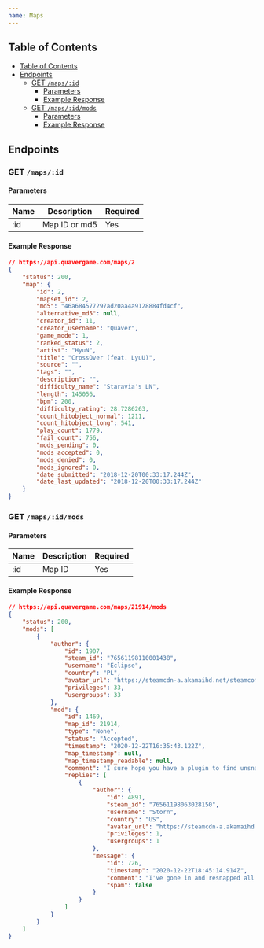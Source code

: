 ```yaml
---
name: Maps
---
```


## Table of Contents

- [Table of Contents](#table-of-contents)
- [Endpoints](#endpoints)
    - [GET `/maps/:id`](#get-%2Fmaps%2F%3Aid)
        - [Parameters](#parameters)
        - [Example Response](#example-response)
    - [GET `/maps/:id/mods`](#get-%2Fmaps%2F%3Aid%2Fmods)
        - [Parameters](#parameters-1)
        - [Example Response](#example-response-1)

## Endpoints

### GET `/maps/:id`

#### Parameters

| Name | Description   | Required |
| ---- | ------------- | -------- |
| :id  | Map ID or md5 | Yes      |

#### Example Response

```json
// https://api.quavergame.com/maps/2
{
    "status": 200,
    "map": {
        "id": 2,
        "mapset_id": 2,
        "md5": "46a684577297ad20aa4a9128884fd4cf",
        "alternative_md5": null,
        "creator_id": 11,
        "creator_username": "Quaver",
        "game_mode": 1,
        "ranked_status": 2,
        "artist": "HyuN",
        "title": "CrossOver (feat. LyuU)",
        "source": "",
        "tags": "",
        "description": "",
        "difficulty_name": "Staravia's LN",
        "length": 145056,
        "bpm": 200,
        "difficulty_rating": 28.7286263,
        "count_hitobject_normal": 1211,
        "count_hitobject_long": 541,
        "play_count": 1779,
        "fail_count": 756,
        "mods_pending": 0,
        "mods_accepted": 0,
        "mods_denied": 0,
        "mods_ignored": 0,
        "date_submitted": "2018-12-20T00:33:17.244Z",
        "date_last_updated": "2018-12-20T00:33:17.244Z"
    }
}
```

### GET `/maps/:id/mods`

#### Parameters

| Name | Description | Required |
| ---- | ----------- | -------- |
| :id  | Map ID      | Yes      |

#### Example Response

```json
// https://api.quavergame.com/maps/21914/mods
{
    "status": 200,
    "mods": [
        {
            "author": {
                "id": 1907,
                "steam_id": "76561198110001438",
                "username": "Eclipse",
                "country": "PL",
                "avatar_url": "https://steamcdn-a.akamaihd.net/steamcommunity/public/images/avatars/d2/d2742de53a334a7575cce63ce254f988263dd2c2_full.jpg",
                "privileges": 33,
                "usergroups": 33
            },
            "mod": {
                "id": 1469,
                "map_id": 21914,
                "type": "None",
                "status": "Accepted",
                "timestamp": "2020-12-22T16:35:43.122Z",
                "map_timestamp": null,
                "map_timestamp_readable": null,
                "comment": "I sure hope you have a plugin to find unsnapped notes because you'll need to rensap over 3000 of them. The column balancing due to (mostly) stream patterning is also quite quirky, with column 2 scoring about 300 notes more than column 1. The SV about 8:06 is understandable, but I'm fairly convinced you give the players too little time to react - what I would do personally is just make it a powerful slowjam to make it fully sightreadable. At the section at `702432|1` the difficulty spike is frankly ridiculous, and even the broken diffcalc shows it. If you want a suggestion for how to map this part, I would recommend 4-note patterns with the last note at the same column as the first, for example [1231], [4134] or [2312], and putting them in a way to balance out column usage. Plays well, and still slightly emphasises the rapid trilling in the song with the return to the same column every third note.",
                "replies": [
                    {
                        "author": {
                            "id": 4891,
                            "steam_id": "76561198063028150",
                            "username": "Storn",
                            "country": "US",
                            "avatar_url": "https://steamcdn-a.akamaihd.net/steamcommunity/public/images/avatars/a6/a60193d22d8078b9c6e8c183c50c70da204aca02_full.jpg",
                            "privileges": 1,
                            "usergroups": 1
                        },
                        "message": {
                            "id": 726,
                            "timestamp": "2020-12-22T18:45:14.914Z",
                            "comment": "I've gone in and resnapped all the notes. Any remaining should be intentional. \r\nI've remade the SV so it should be easier to read, and more predictable. \r\nThe difficulty spike is intentionally. The music there warrants a spike, and i dont think what is there is too unreasonable. The diff calc makes it stand out so much because its overrated, in combination with it being the hardest part of the chart. I feel your suggestions cause the chart to lose more than it gains by being easier. I have at least removed the holds so the section is less stupid to play. ",
                            "spam": false
                        }
                    }
                ]
            }
        }
    ]
}
```
